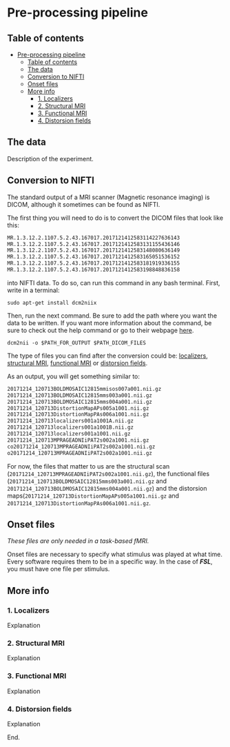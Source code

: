 # Pre-processing pipeline

## Table of contents

- [Pre-processing pipeline](#pre-processing-pipeline)
  - [Table of contents](#table-of-contents)
  - [The data](#the-data)
  - [Conversion to NIFTI](#conversion-to-nifti)
  - [Onset files](#onset-files)
  - [More info](#more-info)
    - [1. Localizers](#1-localizers)
    - [2. Structural MRI](#2-structural-mri)
    - [3. Functional MRI](#3-functional-mri)
    - [4. Distorsion fields](#4-distorsion-fields)
  
## The data

Description of the experiment.

## Conversion to NIFTI

The standard output of a MRI scanner (Magnetic resonance imaging) is DICOM, although it sometimes can be found as NIFTI.

The first thing you will need to do is to convert the DICOM files that look like this:

``` bash
MR.1.3.12.2.1107.5.2.43.167017.2017121412583114227636143
MR.1.3.12.2.1107.5.2.43.167017.2017121412583131155436146
MR.1.3.12.2.1107.5.2.43.167017.2017121412583148080636149
MR.1.3.12.2.1107.5.2.43.167017.2017121412583165051536152
MR.1.3.12.2.1107.5.2.43.167017.2017121412583181919336155
MR.1.3.12.2.1107.5.2.43.167017.2017121412583198848836158
```

into NIFTI data. To do so, can run this command in any bash terminal.
First, write in a terminal:

`sudo apt-get install dcm2niix`

Then, run the next command. Be sure to add the path where you want the data to be written. If you want more information about the command, be sure to check out the help command or go to their webpage [here](https://github.com/rordenlab/dcm2niix).

`dcm2nii -o $PATH_FOR_OUTPUT $PATH_DICOM_FILES`

The type of files you can find after the conversion could be: [localizers](#1-localizers), [structural MRI](#2-structural-mri), [functional MRI](#3-functional-mri) or [distorsion fields](#4-distorsion-fields).

As an output, you will get something similar to:

``` bash
20171214_120713BOLDMOSAIC12815mmisos007a001.nii.gz
20171214_120713BOLDMOSAIC12815mms003a001.nii.gz
20171214_120713BOLDMOSAIC12815mms004a001.nii.gz
20171214_120713DistortionMapAPs005a1001.nii.gz
20171214_120713DistortionMapPAs006a1001.nii.gz
20171214_120713localizers001a1001A.nii.gz
20171214_120713localizers001a1001B.nii.gz
20171214_120713localizers001a1001.nii.gz
20171214_120713MPRAGEADNIiPAT2s002a1001.nii.gz
co20171214_120713MPRAGEADNIiPAT2s002a1001.nii.gz
o20171214_120713MPRAGEADNIiPAT2s002a1001.nii.gz
```

For now, the files that matter to us are the structural scan (`20171214_120713MPRAGEADNIiPAT2s002a1001.nii.gz`), the functional files (`20171214_120713BOLDMOSAIC12815mms003a001.nii.gz` and `20171214_120713BOLDMOSAIC12815mms004a001.nii.gz`) and the distorsion maps(`20171214_120713DistortionMapAPs005a1001.nii.gz` and `20171214_120713DistortionMapPAs006a1001.nii.gz`.

## Onset files

*These files are only needed in a task-based fMRI.*

Onset files are necessary to specify what stimulus was played at what time. Every software requires them to be in a specific way. In the case of **_FSL_**, you must have one file per stimulus. 

## More info

### 1. Localizers

Explanation

### 2. Structural MRI

Explanation

### 3. Functional MRI

Explanation

### 4. Distorsion fields

Explanation

End.
